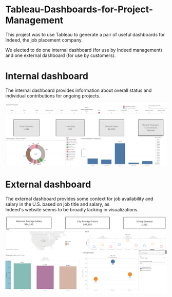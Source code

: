 # Tableau-Dashboards-for-Project-Management

This project was to use Tableau to generate a pair of useful dashboards for Indeed, the job placement company.  

We elected to do one internal dashboard (for use by Indeed management) and one external dashboard (for use by customers).

Internal dashboard
=
The internal dashboard provides information about overall status and individual contributions for ongoing projects.

![Jira Commit Visualization](Screenshots/JiraDataVis.PNG)

External dashboard
=
The external dashboard provides some context for job availability and salary in the U.S. based on job title and salary, as  
Indeed's website seems to be broadly lacking in visualizations.

![Website Job Data Visualization](Screenshots/WebVis.PNG)
